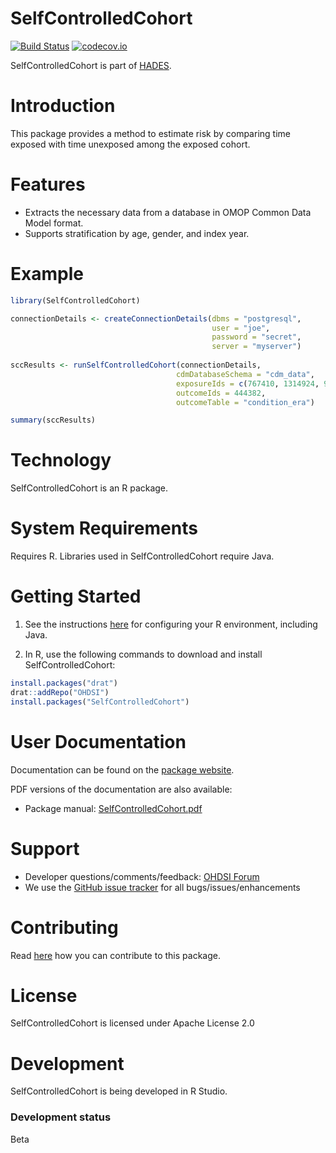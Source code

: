 SelfControlledCohort
====================

[![Build Status](https://github.com/OHDSI/SelfControlledCohort/workflows/R-CMD-check/badge.svg)](https://github.com/OHDSI/SelfControlledCohort/actions?query=workflow%3AR-CMD-check)
[![codecov.io](https://codecov.io/github/OHDSI/SelfControlledCohort/coverage.svg?branch=master)](https://codecov.io/github/OHDSI/SelfControlledCohort?branch=master)

SelfControlledCohort is part of [HADES](https://ohdsi.github.io/Hades).

Introduction
============
This package provides a method to estimate risk by comparing time exposed with time unexposed among the exposed cohort.

Features
========
- Extracts the necessary data from a database in OMOP Common Data Model format.
- Supports stratification by age, gender, and index year.

Example
========
```r
library(SelfControlledCohort)

connectionDetails <- createConnectionDetails(dbms = "postgresql",
                                             user = "joe",
                                             password = "secret",
                                             server = "myserver")
                                             
sccResults <- runSelfControlledCohort(connectionDetails,
                                     cdmDatabaseSchema = "cdm_data",
                                     exposureIds = c(767410, 1314924, 907879),
                                     outcomeIds = 444382,
                                     outcomeTable = "condition_era")

summary(sccResults)
```

Technology
============
SelfControlledCohort is an R package.

System Requirements
============
Requires R. Libraries used in SelfControlledCohort require Java.

Getting Started
===============

1. See the instructions [here](https://ohdsi.github.io/Hades/rSetup.html) for configuring your R environment, including Java.

2. In R, use the following commands to download and install SelfControlledCohort:

  ```r
  install.packages("drat")
  drat::addRepo("OHDSI")
  install.packages("SelfControlledCohort")
  ```

User Documentation
==================
Documentation can be found on the [package website](https://ohdsi.github.io/SelfControlledCohort).

PDF versions of the documentation are also available:
* Package manual: [SelfControlledCohort.pdf](https://raw.githubusercontent.com/OHDSI/SelfControlledCohort/master/extras/SelfControlledCohort.pdf)

Support
=======
* Developer questions/comments/feedback: <a href="http://forums.ohdsi.org/c/developers">OHDSI Forum</a>
* We use the <a href="https://github.com/OHDSI/SelfControlledCohort/issues">GitHub issue tracker</a> for all bugs/issues/enhancements

Contributing
============
Read [here](https://ohdsi.github.io/Hades/contribute.html) how you can contribute to this package.


License
=======
SelfControlledCohort is licensed under Apache License 2.0

Development
===========
SelfControlledCohort is being developed in R Studio.

### Development status

Beta
